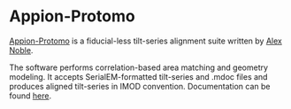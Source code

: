 # Appion-Protomo

[Appion-Protomo](https://github.com/nysbc/appion-protomo) is a fiducial-less tilt-series alignment suite written by 
[Alex Noble](https://twitter.com/alexjamesnoble).

The software performs correlation-based area matching and geometry modeling. It accepts SerialEM-formatted tilt-series and .mdoc files and produces aligned tilt-series in IMOD convention. Documentation can be found [here](https://github.com/nysbc/appion-protomo#example-1-).
